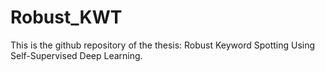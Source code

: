 # Robust_KWT
This is the github repository of the thesis: Robust Keyword Spotting Using Self-Supervised Deep Learning.
